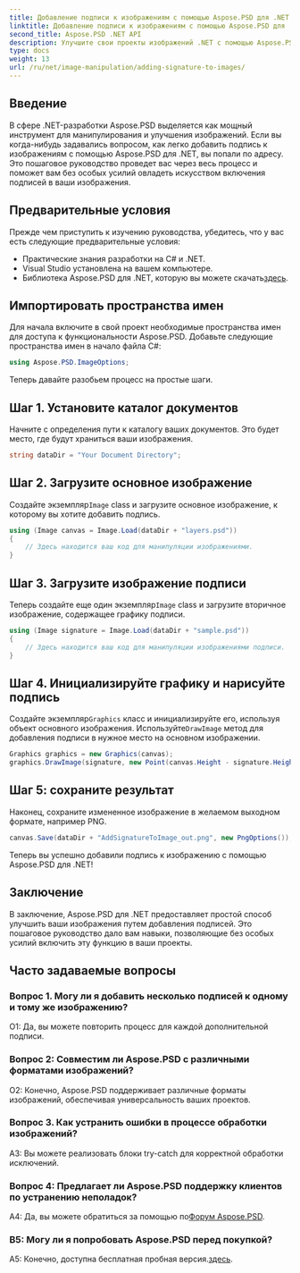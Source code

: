 ```yaml
---
title: Добавление подписи к изображениям с помощью Aspose.PSD для .NET
linktitle: Добавление подписи к изображениям с помощью Aspose.PSD для .NET
second_title: Aspose.PSD .NET API
description: Улучшите свои проекты изображений .NET с помощью Aspose.PSD. Узнайте, как легко добавлять подписи, используя наше пошаговое руководство.
type: docs
weight: 13
url: /ru/net/image-manipulation/adding-signature-to-images/
---
```

## Введение

В сфере .NET-разработки Aspose.PSD выделяется как мощный инструмент для манипулирования и улучшения изображений. Если вы когда-нибудь задавались вопросом, как легко добавить подпись к изображениям с помощью Aspose.PSD для .NET, вы попали по адресу. Это пошаговое руководство проведет вас через весь процесс и поможет вам без особых усилий овладеть искусством включения подписей в ваши изображения.

## Предварительные условия

Прежде чем приступить к изучению руководства, убедитесь, что у вас есть следующие предварительные условия:

- Практические знания разработки на C# и .NET.
- Visual Studio установлена на вашем компьютере.
-  Библиотека Aspose.PSD для .NET, которую вы можете скачать[здесь](https://releases.aspose.com/psd/net/).

## Импортировать пространства имен

Для начала включите в свой проект необходимые пространства имен для доступа к функциональности Aspose.PSD. Добавьте следующие пространства имен в начало файла C#:

```csharp
using Aspose.PSD.ImageOptions;
```

Теперь давайте разобьем процесс на простые шаги.

## Шаг 1. Установите каталог документов

Начните с определения пути к каталогу ваших документов. Это будет место, где будут храниться ваши изображения.

```csharp
string dataDir = "Your Document Directory";
```

## Шаг 2. Загрузите основное изображение

 Создайте экземпляр`Image` class и загрузите основное изображение, к которому вы хотите добавить подпись.

```csharp
using (Image canvas = Image.Load(dataDir + "layers.psd"))
{
    // Здесь находится ваш код для манипуляции изображениями.
}
```

## Шаг 3. Загрузите изображение подписи

 Теперь создайте еще один экземпляр`Image` class и загрузите вторичное изображение, содержащее графику подписи.

```csharp
using (Image signature = Image.Load(dataDir + "sample.psd"))
{
    // Здесь находится ваш код для манипуляции изображениями подписи.
}
```

## Шаг 4. Инициализируйте графику и нарисуйте подпись

 Создайте экземпляр`Graphics` класс и инициализируйте его, используя объект основного изображения. Используйте`DrawImage` метод для добавления подписи в нужное место на основном изображении.

```csharp
Graphics graphics = new Graphics(canvas);
graphics.DrawImage(signature, new Point(canvas.Height - signature.Height, canvas.Width - signature.Width));
```

## Шаг 5: сохраните результат

Наконец, сохраните измененное изображение в желаемом выходном формате, например PNG.

```csharp
canvas.Save(dataDir + "AddSignatureToImage_out.png", new PngOptions());
```

Теперь вы успешно добавили подпись к изображению с помощью Aspose.PSD для .NET!

## Заключение

В заключение, Aspose.PSD для .NET предоставляет простой способ улучшить ваши изображения путем добавления подписей. Это пошаговое руководство дало вам навыки, позволяющие без особых усилий включить эту функцию в ваши проекты.

## Часто задаваемые вопросы

### Вопрос 1. Могу ли я добавить несколько подписей к одному и тому же изображению?

О1: Да, вы можете повторить процесс для каждой дополнительной подписи.

### Вопрос 2: Совместим ли Aspose.PSD с различными форматами изображений?

О2: Конечно, Aspose.PSD поддерживает различные форматы изображений, обеспечивая универсальность ваших проектов.

### Вопрос 3. Как устранить ошибки в процессе обработки изображений?

A3: Вы можете реализовать блоки try-catch для корректной обработки исключений.

### Вопрос 4: Предлагает ли Aspose.PSD поддержку клиентов по устранению неполадок?

 A4: Да, вы можете обратиться за помощью по[Форум Aspose.PSD](https://forum.aspose.com/c/psd/34).

### В5: Могу ли я попробовать Aspose.PSD перед покупкой?

 A5: Конечно, доступна бесплатная пробная версия.[здесь](https://releases.aspose.com/).